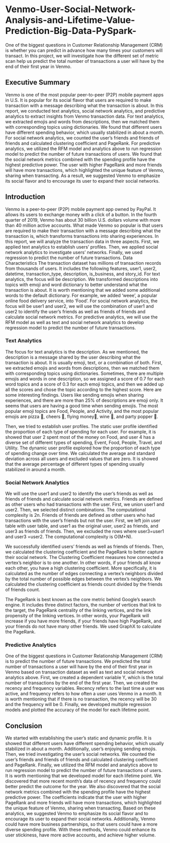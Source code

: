 # Venmo-User-Social-Network-Analysis-and-Lifetime-Value-Prediction-Big-Data-PySpark-
One of the biggest questions in Customer Relationship Management (CRM) is whether you can predict in advance how many times your customers will transact. In this project, we will investigate how the different set of metric scan help us predict the total number of transactions a user will have by the end of their first year in Venmo.
## Executive Summary
Venmo is one of the most popular peer-to-peer (P2P) mobile payment apps in U.S. It is popular for its social flavor that users are required to make transaction with a message describing what the transaction is about. In this report, we conducted text analytics, social network analytics, and predictive analytics to extract insights from Venmo transaction data. For text analytics, we extracted emojis and words from descriptions, then we matched them with corresponding topics using dictionaries. We found that different users have different spending behavior, which usually stabilized in about a month. For social network analytics, we counted the user’s friends and friends of friends and calculated clustering coefficient and PageRank. For predictive analytics, we utilized the RFM model and analytics above to run regression model to predict the number of future transactions of users. We found that the social network metrics combined with the spending profile have the highest predictive power. The user with higher PageRank and more friends will have more transactions, which highlighted the unique feature of Venmo, sharing when transacting. As a result, we suggested Venmo to emphasize its social flavor and to encourage its user to expand their social networks.
## Introduction
Venmo is a peer-to-peer (P2P) mobile payment app owned by PayPal. It allows its users to exchange money with a click of a button. In the fourth quarter of 2019, Venmo has about 30 billion U.S. dollars volume with more than 40 million active accounts. What made Venmo so popular is that users are required to make their transaction with a message describing what the transaction is, which transforms transactions into sharing experiences. In this report, we will analyze the transaction data in three aspects. First, we applied text analytics to establish users’ profiles. Then, we applied social network analytics to investigate users’ networks. Finally, we used regression to predict the number of future transactions.
Data Characteristics
The transaction dataset has millions of transaction records from thousands of users. It includes the following features, user1, user2, datetime, transaction_type, description, is_business, and story_id. For text analytics, the focus will be description. We transformed descriptions into topics with emoji and word dictionary to better understand what the transaction is about. It is worth mentioning that we added some additional words to the default dictionary. For example, we added ‘weee’, a popular online food delivery service, into ‘Food’. For social network analytics, the focus will be user1 and user2, we will use the combination of user1 and user2 to identify the user’s friends as well as friends of friends and calculate social network metrics. For predictive analytics, we will use the RFM model as well as text and social network analytics to develop regression model to predict the number of future transactions.

  
### Text Analytics
The focus for text analytics is the description. As we mentioned, the description is a message shared by the user describing what the transaction is about. It is usually emoji, text, or a combination of both.
First, we extracted emojis and words from descriptions, then we matched them with corresponding topics using dictionaries. Sometimes, there are multiple emojis and words in one description, so we assigned a score of 0.7 for each word topics and a score of 0.3 for each emoji topics, and then we added up all the scores and chose the topic according to the highest score. Here are some interesting findings. Users like sending emojis when sharing experiences, and there are more than 25% of descriptions are emoji only. It seems that users are having a good time when sending emojis. The most popular emoji topics are Food, People, and Activity, and the most popular emojis are pizza 🍕, cheers 🍻, flying money💸, wine 🍷, and party popper 🎉.
  
 Then, we tried to establish user profiles. The static user profile identified the proportion of each type of spending for each user. For example, it is showed that user 2 spent most of the money on Food, and user 4 has a diverse set of different types of spending, Event, Food, People, Travel, and Utility. The dynamic user profile explored how the proportion of each type of spending change over time. We calculated the average and standard deviation across all users and excluded values that are zero. It is showed that the average percentage of different types of spending usually stabilized in around a month.

     
### Social Network Analytics
We will use the user1 and user2 to identify the user’s friends as well as friends of friends and calculate social network metrics.
Friends are defined as other users who had transactions with the user. First, we union user1 and user2. Then, we selected distinct combinations. The computational complexity is 2n.
Friends of friends are defined as other users who had transactions with the user’s friends but not the user. First, we left join user table with user table, and user1 as the original user, user2 as friends, and user3 as friends of friends. Then, we excluded the rows where user3=user1 and user3 =user2. The computational complexity is O(M+N).

 We successfully identified users’ friends as well as friends of friends. Then, we calculated the clustering coefficient and the PageRank to better capture their social network.
The Clustering Coefficient measures how connected a vertex’s neighbor is to one another. In other words, if your friends all know each other, you have a high clustering coefficient. More specifically, it is calculated as the number of edges connecting a vertex’s neighbors divided by the total number of possible edges between the vertex’s neighbors. We calculated the clustering coefficient as friends count divided by the friends of friends count.

The PageRank is best known as the core metric behind Google’s search engine. It includes three distinct factors, the number of vertices that link to the target, the PageRank centrality of the linking vertices, and the link propensity of the linking vertices. In other words, your PageRank will increase if you have more friends, if your friends have high PageRank, and your friends do not have many other friends. We used GraphX to calculate the PageRank.

### Predictive Analytics
One of the biggest questions in Customer Relationship Management (CRM) is to predict the number of future transactions. We predicted the total number of transactions a user will have by the end of their first year in Venmo based on transaction dataset as well as text and social network analytics above.
First, we created a dependent variable Y, which is the total number of transactions by the end of the first year. Then, we created the recency and frequency variables. Recency refers to the last time a user was active, and frequency refers to how often a user uses Venmo in a month. It is worth mentioning that if there is no transaction, the recency will be 30 and the frequency will be 0. Finally, we developed multiple regression models and plotted the accuracy of the model for each lifetime point.



## Conclusion

We started with establishing the user’s static and dynamic profile. It is showed that different users have different spending behavior, which usually stabilized in about a month. Additionally, user’s enjoying sending emojis. Then, we tried investigating the user’s social networks. We counted the user’s friends and friends of friends and calculated clustering coefficient and PageRank. Finally, we utilized the RFM model and analytics above to run regression model to predict the number of future transactions of users. It is worth mentioning that we developed model for each lifetime point. We discovered that more recent month’s data of recency and frequency could better predict the outcome for the year. We also discovered that the social network metrics combined with the spending profile have the highest predictive power. The coefficients indicate that the user with higher PageRank and more friends will have more transactions, which highlighted the unique feature of Venmo, sharing when transacting. Based on these analytics, we suggested Venmo to emphasize its social flavor and to encourage its user to expand their social networks. Additionally, Venmo could have more business partnerships, so that users could have a more diverse spending profile. With these methods, Venmo could enhance its user stickiness, have more active accounts, and achieve higher volume.
